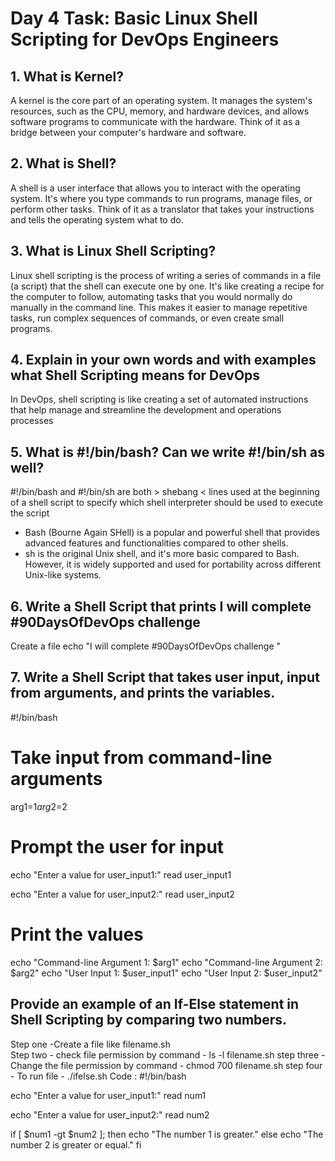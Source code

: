 # Day 4 Task: Basic Linux Shell Scripting for DevOps Engineers

## 1. What is Kernel?
A kernel is the core part of an operating system. 
It manages the system's resources, such as the CPU, memory, and hardware devices, and allows software programs 
to communicate with the hardware. Think of it as a bridge between your computer's hardware and software.

## 2. What is Shell?
A shell is a user interface that allows you to interact with the operating system. It's where you type commands to run programs, manage files, 
or perform other tasks. Think of it as a translator that takes your instructions and tells the operating system what to do.

## 3. What is Linux Shell Scripting?
Linux shell scripting is the process of writing a series of commands in a file (a script) that the shell can execute one by one. It's like creating a recipe for the 
computer to follow, automating tasks that you would normally do manually in the command line. This makes it easier to manage repetitive tasks,
run complex sequences of commands, or even create small programs.

## 4. Explain in your own words and with examples what Shell Scripting means for DevOps
In DevOps, shell scripting is like creating a set of automated instructions that help manage and streamline the development and operations processes

## 5. What is #!/bin/bash? Can we write #!/bin/sh as well?
#!/bin/bash and #!/bin/sh are both > shebang < lines used at the beginning of a shell script to specify which shell interpreter should be used to execute the script
* Bash (Bourne Again SHell) is a popular and powerful shell that provides advanced features and functionalities compared to other shells.
* sh is the original Unix shell, and it's more basic compared to Bash. However, it is widely supported and used for portability across different Unix-like systems.

## 6. Write a Shell Script that prints I will complete #90DaysOfDevOps challenge
   Create a file
   echo "I will complete #90DaysOfDevOps challenge "
   
## 7. Write a Shell Script that takes user input, input from arguments, and prints the variables.
   #!/bin/bash

# Take input from command-line arguments
arg1=$1
arg2=$2

# Prompt the user for input
echo "Enter a value for user_input1:"
read user_input1

echo "Enter a value for user_input2:"
read user_input2

# Print the values
echo "Command-line Argument 1: $arg1"
echo "Command-line Argument 2: $arg2"
echo "User Input 1: $user_input1"
echo "User Input 2: $user_input2"

## Provide an example of an If-Else statement in Shell Scripting by comparing two numbers.
Step one -Create a file like filename.sh<br>
Step two - check file permission by command - ls -l filename.sh
step three - Change the file permission by command - chmod 700 filename.sh
step four - To run file - ./ifelse.sh
Code :
#!/bin/bash

echo "Enter a value for user_input1:"
read num1

echo "Enter a value for user_input2:"
read num2

if [ $num1 -gt $num2 ]; then
    echo "The number 1 is greater."
else
    echo "The number 2 is greater or equal."
fi
